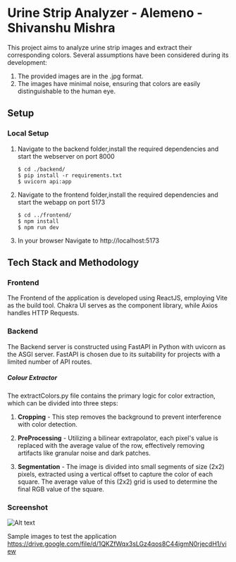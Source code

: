 Urine Strip Analyzer - Alemeno - Shivanshu Mishra
===================

This project aims to analyze urine strip images and extract their corresponding colors. Several assumptions have been considered during its development:

1. The provided images are in the .jpg format.
2. The images have minimal noise, ensuring that colors are easily distinguishable to the human eye.

Setup
-----

### Local Setup

   
1. Navigate to the backend folder,install the required dependencies and start the webserver on port 8000
   
   ```
   $ cd ./backend/
   $ pip install -r requirements.txt
   $ uvicorn api:app
   ```

2. Navigate to the frontend folder,install the required dependencies and start the webapp on port 5173
   
   ```
   $ cd ../frontend/
   $ npm install
   $ npm run dev
   ````

3. In your browser Navigate to http://localhost:5173


Tech Stack and Methodology 
----------

### Frontend

The Frontend of the application is developed using ReactJS, employing Vite as the build tool. Chakra UI serves as the component library, while Axios handles HTTP Requests.


### Backend 

The Backend server is constructed using FastAPI in Python with uvicorn as the ASGI server. FastAPI is chosen due to its suitability for projects with a limited number of API routes.

##### Colour Extractor

The extractColors.py file contains the primary logic for color extraction, which can be divided into three steps:

1. **Cropping** - This step removes the background to prevent interference with color detection.
2. **PreProcessing** - Utilizing a bilinear extrapolator, each pixel's value is replaced with the average value of the row, effectively removing artifacts like granular noise and dark patches.
    
3. **Segmentation** - The image is divided into small segments of size (2x2) pixels, extracted using a vertical offset to capture the color of each square. The average value of this (2x2) grid is used to determine the final RGB value of the square.

### Screenshot

![Alt text](<screenshot .png>)

Sample images to test the application
https://drive.google.com/file/d/1QKZfWqx3sLGz4qos8C44igmN0rjecdH1/view